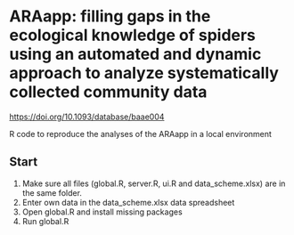 # ARAapp: filling gaps in the ecological knowledge of spiders using an automated and dynamic approach to analyze systematically collected community data
https://doi.org/10.1093/database/baae004

R code to reproduce the analyses of the ARAapp in a local environment

## Start

1. Make sure all files (global.R, server.R, ui.R and data_scheme.xlsx) are in the same folder.
2. Enter own data in the data_scheme.xlsx data spreadsheet
3. Open global.R and install missing packages
4. Run global.R
